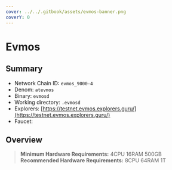 ```yaml
---
cover: ../../.gitbook/assets/evmos-banner.png
coverY: 0
---
```


# Evmos

## Summary

* Network Chain ID: `evmos_9000-4`
* Denom: `atevmos`
* Binary: `evmosd`
* Working directory: `.evmosd`
* Explorers: [https://testnet.evmos.explorers.guru/](https://testnet.evmos.explorers.guru/)
* Faucet:

## Overview

> **Minimum Hardware Requirements:** 4CPU 16RAM 500GB \
> **Recommended Hardware Requirements:** 8CPU 64RAM 1T
